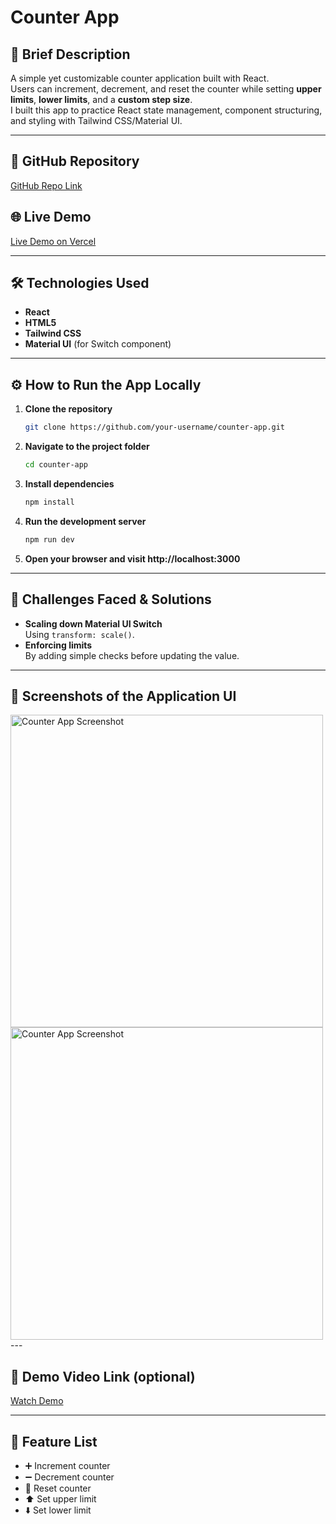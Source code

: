 # Counter App

## 📄 Brief Description
A simple yet customizable counter application built with React.  
Users can increment, decrement, and reset the counter while setting **upper limits**, **lower limits**, and a **custom step size**.  
I built this app to practice React state management, component structuring, and styling with Tailwind CSS/Material UI.

---

## 🔗 GitHub Repository
[GitHub Repo Link](https://github.com/your-username/counter-app)

## 🌐 Live Demo
[Live Demo on Vercel](https://your-vercel-link.vercel.app)

---

## 🛠 Technologies Used
- **React**
- **HTML5**
- **Tailwind CSS**
- **Material UI** (for Switch component)

---

## ⚙️ How to Run the App Locally
1. **Clone the repository**
   ```bash
   git clone https://github.com/your-username/counter-app.git

2. **Navigate to the project folder**
   ```bash
   cd counter-app

3. **Install dependencies**
   ```bash
   npm install

4. **Run the development server**
   ```bash
   npm run dev

5. **Open your browser and visit http://localhost:3000**

---

## 🧪 Challenges Faced & Solutions
- **Scaling down Material UI Switch**  
  Using `transform: scale()`.
- **Enforcing limits**  
  By adding simple checks before updating the value.

---

## 📸 Screenshots of the Application UI
<img src="./Screenshot 2025-08-15 222539.png" alt="Counter App Screenshot" width="500">
<img src="./Screenshot 2025-08-15 222619.png" alt="Counter App Screenshot" width="500">
---

## 🎥 Demo Video Link (optional)
[ Watch Demo ](./DemoVideo.webm)

---

## 🔧 Feature List
- ➕ Increment counter  
- ➖ Decrement counter  
- 🔄 Reset counter  
- ⬆️ Set upper limit  
- ⬇️ Set lower limit  
